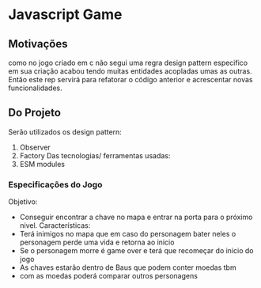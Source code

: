 # Javascript Game

## Motivações
como no jogo criado em c não segui uma regra design pattern especifico em sua criação acabou tendo muitas entidades acopladas umas as outras. Então este rep servirá para refatorar o código anterior e acrescentar novas funcionalidades.

## Do Projeto
Serão utilizados os design pattern:
1. Observer
1. Factory 
Das tecnologias/ ferramentas usadas:
1. ESM modules
    
### Especificações do Jogo
Objetivo:
* Conseguir encontrar a chave no mapa e entrar na porta para o próximo nivel.
Características:
* Terá inimigos no mapa que em caso do personagem bater neles o personagem perde uma vida e retorna ao inicio
* Se o personagem morre é game over  e terá que recomeçar do inicio do jogo
* As chaves estarão dentro de Baus que podem conter moedas tbm
* com as moedas poderá comparar outros personagens


